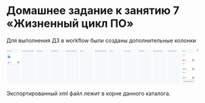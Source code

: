 # Домашнее задание к занятию 7 «Жизненный цикл ПО»
Для выполнения ДЗ в workflow были созданы дополнительные колонки

![alt text](workflow.PNG)

Экспортированный xml файл лежит в корне данного каталога.